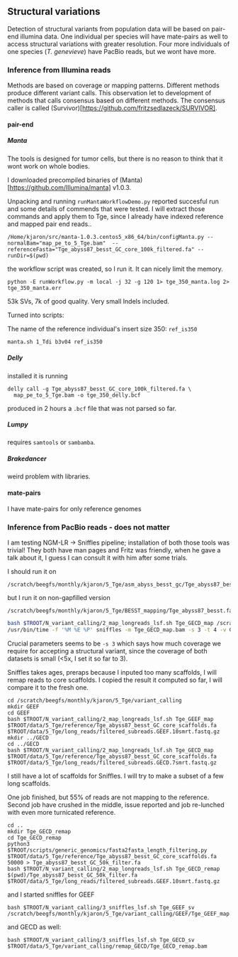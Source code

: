 ## Structural variations

Detection of structural variants from population data will be based on pair-end illumina data.
One individual per species will have mate-pairs as well to access structural variations
with greater resolution.
Four more individuals of one species (_T. genevieve_) have PacBio reads, but we wont have more.

### Inference from Illumina reads

Methods are based on coverage or mapping patterns. Different methods produce different variant calls. This observation let to development of methods that calls consensus based on different methods. The consensus caller is called (Survivor)[https://github.com/fritzsedlazeck/SURVIVOR].

#### pair-end

##### Manta

The tools is designed for tumor cells, but there is no reason to think that it wont work on whole bodies.

I downloaded precompiled binaries of (Manta)[https://github.com/Illumina/manta] v1.0.3.

Unpacking and running `runMantaWorkflowDemo.py` reported succesful run and some details of commends that were tested. I will extract those commands and apply them to Tge, since I already have indexed reference and mapped pair end reads..

```
/Home/kjaron/src/manta-1.0.3.centos5_x86_64/bin/configManta.py --normalBam="map_pe_to_5_Tge.bam"  --referenceFasta="Tge_abyss87_besst_GC_core_100k_filtered.fa" --runDir=$(pwd)
```

the workflow script was created, so I run it. It can nicely limit the memory.

```
python -E runWorkflow.py -m local -j 32 -g 120 1> tge_350_manta.log 2> tge_350_manta.err
```

53k SVs, 7k of good quality. Very small Indels included.

Turned into scripts:

The name of the reference individual's insert size 350: `ref_is350`

```bash
manta.sh 1_Tdi b3v04 ref_is350
```

##### Delly

installed it is running

```
delly call -g Tge_abyss87_besst_GC_core_100k_filtered.fa \
  map_pe_to_5_Tge.bam -o tge_350_delly.bcf
```

produced in 2 hours a `.bcf` file that was not parsed so far.

##### Lumpy

requires `samtools` or `sambamba`.

##### Brakedancer

weird problem with libraries.

#### mate-pairs

I have mate-pairs for only reference genomes

### Inference from PacBio reads - does not matter

I am testing NGM-LR -> Sniffles pipeline; installation of both those tools was trivial! They both have man pages and Fritz was friendly, when he gave a talk about it, I guess I can consult it with him after some trials.

I should run it on
```
/scratch/beegfs/monthly/kjaron/5_Tge/asm_abyss_besst_gc/Tge_abyss87_besst_GC.fasta
```

but I run it on non-gapfilled version

```
/scratch/beegfs/monthly/kjaron/5_Tge/BESST_mapping/Tge_abyss87_besst.fa
```

```sh
bash $TROOT/N_variant_calling/2_map_longreads_lsf.sh Tge_GECD_map /scratch/beegfs/monthly/kjaron/5_Tge/BESST_mapping/Tge_abyss87_besst.fa /scratch/beegfs/monthly/kjaron/timema_PacBio_reads/5_Tge/filtered_subreads.GECD.7smrt.fastq.gz
/usr/bin/time -f '%M %E %P' sniffles -m Tge_GECD_map.bam -s 3 -t 4 -v GECD_calls.vcf
```

Crucial parameters seems to be `-s 3` which says how much coverage we require for accepting a structural variant, since the coverage of both datasets is small (<5x, I set it so far to 3).

Sniffles takes ages, preraps because I inputed too many scaffolds, I will remap reads to core scaffolds. I copied the result it computed so far, I will compare it to the fresh one.

```
cd /scratch/beegfs/monthly/kjaron/5_Tge/variant_calling
mkdir GEEF
cd GEEF
bash $TROOT/N_variant_calling/2_map_longreads_lsf.sh Tge_GEEF_map $TROOT/data/5_Tge/reference/Tge_abyss87_besst_GC_core_scaffolds.fa $TROOT/data/5_Tge/long_reads/filtered_subreads.GEEF.10smrt.fastq.gz
mkdir ../GECD
cd ../GECD
bash $TROOT/N_variant_calling/2_map_longreads_lsf.sh Tge_GECD_map $TROOT/data/5_Tge/reference/Tge_abyss87_besst_GC_core_scaffolds.fa $TROOT/data/5_Tge/long_reads/filtered_subreads.GECD.7smrt.fastq.gz
```

I still have a lot of scaffolds for Sniffles. I will try to make a subset of a few long scaffolds.

One job finished, but 55% of reads are not mapping to the reference. Second job have crushed in the middle, issue reported and job re-lunched with even more turnicated reference.

```
cd ..
mkdir Tge_GECD_remap
cd Tge_GECD_remap
python3 $TROOT/scripts/generic_genomics/fasta2fasta_length_filtering.py $TROOT/data/5_Tge/reference/Tge_abyss87_besst_GC_core_scaffolds.fa 50000 > Tge_abyss87_besst_GC_50k_filter.fa
bash $TROOT/N_variant_calling/2_map_longreads_lsf.sh Tge_GECD_remap $(pwd)/Tge_abyss87_besst_GC_50k_filter.fa $TROOT/data/5_Tge/long_reads/filtered_subreads.GEEF.10smrt.fastq.gz
```

and I started sniffles for GEEF

```
bash $TROOT/N_variant_calling/3_sniffles_lsf.sh Tge_GEEF_sv /scratch/beegfs/monthly/kjaron/5_Tge/variant_calling/GEEF/Tge_GEEF_map.bam
```

and GECD as well:

```
bash $TROOT/N_variant_calling/3_sniffles_lsf.sh Tge_GECD_sv $TROOT/data/5_Tge/variant_calling/remap_GECD/Tge_GECD_remap.bam
```
